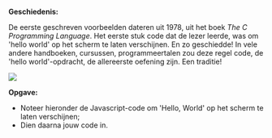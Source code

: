 **Geschiedenis:**

De eerste geschreven voorbeelden dateren uit 1978, uit het boek *The C Programming Language*. Het eerste stuk code dat de lezer leerde, 
was om 'hello world' op het scherm te laten verschijnen. En zo geschiedde! In vele andere handboeken, cursussen, programmeertalen zou
deze regel code, de 'hello world'-opdracht, de allereerste oefening zijn. Een traditie! 

<img src="https://upload.wikimedia.org/wikipedia/commons/2/21/Hello_World_Brian_Kernighan_1978.jpg"/>

**Opgave:**

 * Noteer hieronder de Javascript-code om 'Hello, World' op het scherm te laten verschijnen; 
 * Dien daarna jouw code in. 
